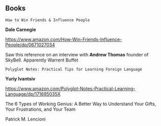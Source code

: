## Books

`How to Win Friends & Influence People`

**Dale Carnegie**

https://www.amazon.com/How-Win-Friends-Influence-People/dp/0671027034

Saw this reference on an interview with **Andrew Thomas** founder of SkyBell. Apparently Warrent Buffet 

`Polyglot Notes: Practical Tips for Learning Foreign Language`

**Yuriy Ivantsiv**

https://www.amazon.com/Polyglot-Notes-Practical-Learning-Language/dp/171695035X

The 6 Types of Working Genius:
A Better Way to Understand Your Gifts, Your Frustrations, and Your Team

Patrick M. Lencioni